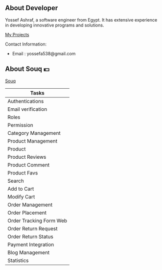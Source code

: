 ## About Developer

<div class="article-container">
  <p>Yossef Ashraf, a software engineer from Egypt. It has extensive experience in developing innovative programs and solutions.</p>
    <a href="https://linktr.ee/dev_yossef"> My Projects </a>
    <p>Contact Information:</p>
 <ul>
    <li>Email : yossefa538@gmail.com</li>
</ul>
</div>
    
## About Souq 💵
  <a href="(https://www.notion.so/4fb3b954ceb5417b946ec26bddb3e1a3"> Souq </a>
  <table class="tasks-table">
    <thead>
      <tr>
        <th>Tasks</th>
      </tr>
    </thead>
    <tbody>
      <tr><td>Authentications</td></tr>
      <tr><td>Email verification</td></tr>
      <tr><td>Roles</td></tr>
      <tr><td>Permission</td></tr>
      <tr><td>Category Management</td></tr>
      <tr><td>Product Management</td></tr>
      <tr><td>Product</td></tr>
      <tr><td>Product Reviews</td></tr>
      <tr><td>Product Comment</td></tr>
      <tr><td>Product Favs</td></tr>
      <tr><td>Search</td></tr>
      <tr><td>Add to Cart</td></tr>
      <tr><td>Modify Cart</td></tr>
      <tr><td>Order Management</td></tr>
      <tr><td>Order Placement</td></tr>
      <tr><td>Order Tracking Form Web</td></tr>
      <tr><td>Order Return Request</td></tr>
      <tr><td>Order Return Status</td></tr>
      <tr><td>Payment Integration</td></tr>
      <tr><td>Blog Management</td></tr>
      <tr><td>Statistics</td></tr>
    </tbody>
  </table>
</div>
